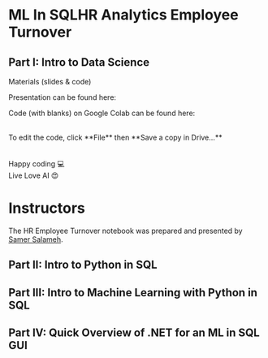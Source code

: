 # ML In SQLHR Analytics Employee Turnover

Part I: Intro to Data Science
---
Materials (slides &amp; code)

Presentation can be found here: <Need Presentation Link>

Code (with blanks) on Google Colab can be found here:

<br />
To edit the code, click **File** then **Save a copy in Drive…** <br />
<br /><br />
Happy coding 💻 <br />
Live Love AI 😍 <br />

 # Instructors
The HR Employee Turnover notebook was prepared and presented by [Samer Salameh](https://www.linkedin.com/in/samer-salameh-74a900124/).


Part II: Intro to Python in SQL
---

Part III: Intro to Machine Learning with Python in SQL
---

Part IV: Quick Overview of .NET for an ML in SQL GUI
---
